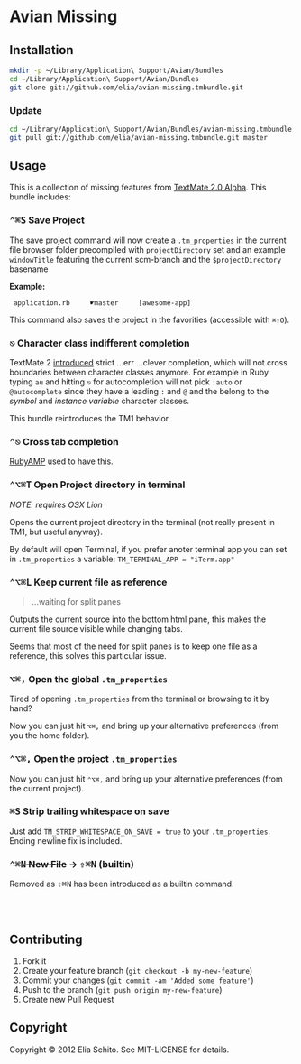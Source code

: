 # Avian Missing

## Installation

```bash
mkdir -p ~/Library/Application\ Support/Avian/Bundles
cd ~/Library/Application\ Support/Avian/Bundles
git clone git://github.com/elia/avian-missing.tmbundle.git
```

### Update

```bash
cd ~/Library/Application\ Support/Avian/Bundles/avian-missing.tmbundle
git pull git://github.com/elia/avian-missing.tmbundle.git master
```


## Usage

This is a collection of missing features from [TextMate 2.0 Alpha](http://blog.macromates.com/2011/textmate-2-0-alpha/).
This bundle includes:

### <kbd>⌃⌘S</kbd> Save Project

The save project command will now create a `.tm_properties` in the current file browser folder
precompiled with `projectDirectory` set and an example `windowTitle` featuring the
current scm-branch and the `$projectDirectory` basename

**Example:**
```
 application.rb     ☛master     [awesome-app]
```

This command also saves the project in the favorities (accessible with `⌘⇧O`).


### <kbd>⎋</kbd> Character class indifferent completion

TextMate 2 [introduced](http://blog.macromates.com/2012/clever-completion/) strict …err …clever completion, which will not cross boundaries between character classes anymore. For example in Ruby typing `au` and hitting `⎋` for autocompletion will not pick `:auto` or `@autocomplete` since they have a leading `:` and `@` and the belong to the *symbol* and *instance variable* character classes.

This bundle reintroduces the TM1 behavior.


### <kbd>⌃⎋</kbd> Cross tab completion

[RubyAMP](http://code.leadmediapartners.com/) used to have this.


### <kbd>⌃⌥⌘T</kbd> Open Project directory in terminal

_NOTE: requires OSX Lion_

Opens the current project directory in the terminal (not really present in TM1, but useful anyway).
 
By default will open Terminal, if you prefer anoter terminal app you can set in `.tm_properties` a variable: `TM_TERMINAL_APP = "iTerm.app"`


### <kbd>⌃⌥⌘L</kbd> Keep current file as reference

> …waiting for split panes

Outputs the current source into the bottom html pane, this makes the current file source visible while changing tabs.

Seems that most of the need for split panes is to keep one file as a reference, this solves this particular issue.


### <kbd>⌥⌘,</kbd> Open the global `.tm_properties`

Tired of opening `.tm_properties` from the terminal or browsing to it by hand?

Now you can just hit `⌥⌘,` and bring up your alternative preferences (from you the home folder).


### <kbd>⌃⌥⌘,</kbd> Open the project `.tm_properties`

Now you can just hit `⌃⌥⌘,` and bring up your alternative preferences (from the current project).


### <kbd>⌘S</kbd> Strip trailing whitespace on save

Just add `TM_STRIP_WHITESPACE_ON_SAVE = true` to your `.tm_properties`.
Ending newline fix is included.


### <del><kbd>⌃⌘N</kbd> New File</del> → <kbd>⇧⌘N</kbd> (builtin)

Removed as <kbd>⇧⌘N</kbd> has been introduced as a builtin command.



<br><br>


## Contributing

1. Fork it
2. Create your feature branch (`git checkout -b my-new-feature`)
3. Commit your changes (`git commit -am 'Added some feature'`)
4. Push to the branch (`git push origin my-new-feature`)
5. Create new Pull Request


## Copyright

Copyright © 2012 Elia Schito. See MIT-LICENSE for details.
